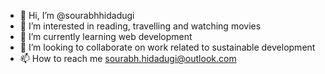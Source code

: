 - 👋 Hi, I’m @sourabhhidadugi
- 👀 I’m interested in reading, travelling and watching movies
- 🌱 I’m currently learning web development
- 💞️ I’m looking to collaborate on work related to sustainable development
- 📫 How to reach me sourabh.hidadugi@outlook.com

<!---
sourabhhidadugi/sourabhhidadugi is a ✨ special ✨ repository because its `README.md` (this file) appears on your GitHub profile.
You can click the Preview link to take a look at your changes.
--->
